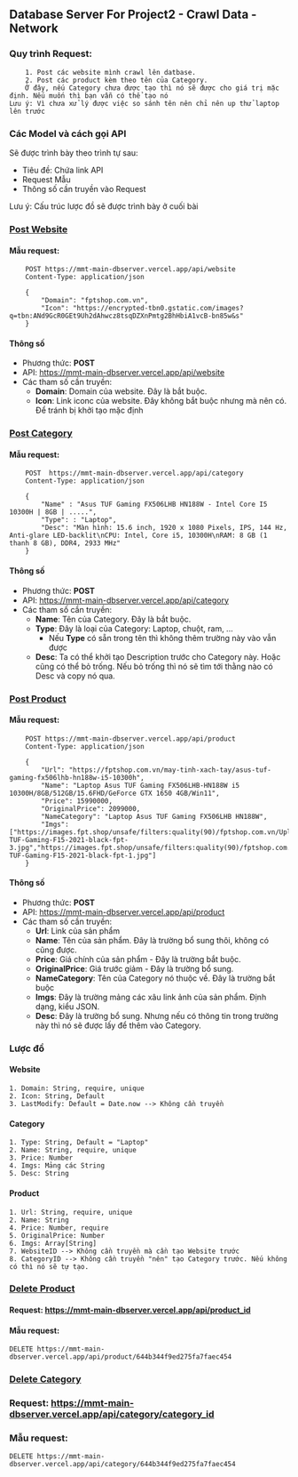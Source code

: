 ## Database Server For Project2 - Crawl Data - Network
### Quy trình Request:
        1. Post các website mình crawl lên datbase.
        2. Post các product kèm theo tên của Category.
        Ở đây, nếu Category chưa được tạo thì nó sẽ được cho giá trị mặc định. Nếu muốn thì bạn vẫn có thể tạo nó
    Lưu ý: Vì chưa xử lý được việc so sánh tên nên chỉ nên up thử laptop lên trước

### Các Model và cách gọi API

Sẽ được trình bày theo trình tự sau:

- Tiêu đề: Chứa link API
- Request Mẫu
- Thông số cần truyền vào Request

Lưu ý: Cấu trúc lược đồ sẽ được trình bày ở cuối bài

### [Post Website](https://mmt-main-dbserver.vercel.app/api/website)

#### Mẫu request:

        POST https://mmt-main-dbserver.vercel.app/api/website
        Content-Type: application/json

        {
            "Domain": "fptshop.com.vn",
            "Icon": "https://encrypted-tbn0.gstatic.com/images?q=tbn:ANd9GcR0GEt9Uh2dAhwcz8tsqDZXnPmtg2BhHbiA1vcB-bn85w&s"
        }

#### Thông số

- Phương thức: **POST**
- API: https://mmt-main-dbserver.vercel.app/api/website
- Các tham số cần truyền:
  - **Domain**: Domain của website. Đây là bắt buộc.
  - **Icon**: Link iconc của website. Đây không bắt buộc nhưng mà nên có. Để tránh bị khởi tạo mặc định

### [Post Category](https://mmt-main-dbserver.vercel.app/api/category)

#### Mẫu request:

        POST  https://mmt-main-dbserver.vercel.app/api/category
        Content-Type: application/json

        {
            "Name" : "Asus TUF Gaming FX506LHB HN188W - Intel Core I5 10300H | 8GB | .....",
            "Type": : "Laptop",
            "Desc": "Màn hình: 15.6 inch, 1920 x 1080 Pixels, IPS, 144 Hz, Anti-glare LED-backlit\nCPU: Intel, Core i5, 10300H\nRAM: 8 GB (1 thanh 8 GB), DDR4, 2933 MHz"
        }

#### Thông số

- Phương thức: **POST**
- API: https://mmt-main-dbserver.vercel.app/api/category
- Các tham số cần truyền:
  - **Name**: Tên của Category. Đây là bắt buộc.
  - **Type**: Đây là loại của Category: Laptop, chuột, ram, ...
    - Nếu **Type** có sẵn trong tên thì không thêm trường này vào vẫn được
  - **Desc**: Ta có thể khởi tạo Description trước cho Category này. Hoặc cũng có thể bỏ trống. Nếu bỏ trống thì nó sẽ tìm tới thằng nào có Desc và copy nó qua.

### [Post Product](https://mmt-main-dbserver.vercel.app/api/product)

#### Mẫu request:

        POST https://mmt-main-dbserver.vercel.app/api/product
        Content-Type: application/json

        {
            "Url": "https://fptshop.com.vn/may-tinh-xach-tay/asus-tuf-gaming-fx506lhb-hn188w-i5-10300h",
            "Name": "Laptop Asus TUF Gaming FX506LHB-HN188W i5 10300H/8GB/512GB/15.6FHD/GeForce GTX 1650 4GB/Win11",
            "Price": 15990000,
            "OriginalPrice": 2099000,
            "NameCategory": "Laptop Asus TUF Gaming FX506LHB HN188W",
            "Imgs": ["https://images.fpt.shop/unsafe/filters:quality(90)/fptshop.com.vn/Uploads/images/2015/0511/ASUS-TUF-Gaming-F15-2021-black-fpt-3.jpg","https://images.fpt.shop/unsafe/filters:quality(90)/fptshop.com.vn/Uploads/images/2015/0511/ASUS-TUF-Gaming-F15-2021-black-fpt-1.jpg"]
        }

#### Thông số

- Phương thức: **POST**
- API: https://mmt-main-dbserver.vercel.app/api/product
- Các tham số cần truyền:
  - **Url**: Link của sản phẩm
  - **Name**: Tên của sản phẩm. Đây là trường bổ sung thôi, không có cũng được.
  - **Price**: Giá chính của sản phẩm - Đây là trường bắt buộc.
  - **OriginalPrice**: Giá trước giảm - Đây là trường bổ sung.
  - **NameCategory**: Tên của Category nó thuộc về. Đây là trường bắt buộc
  - **Imgs**: Đây là trường mảng các xâu link ảnh của sản phẩm. Định dạng, kiểu JSON.
  - **Desc**: Đây là trường bổ sung. Nhưng nếu có thông tin trong trường này thì nó sẽ được lấy để thêm vào Category.

### Lược đồ

#### Website

    1. Domain: String, require, unique
    2. Icon: String, Default
    3. LastModify: Default = Date.now --> Không cần truyền

#### Category

    1. Type: String, Default = "Laptop"
    2. Name: String, require, unique
    3. Price: Number
    4. Imgs: Mảng các String
    5. Desc: String

#### Product

    1. Url: String, require, unique
    2. Name: String
    4. Price: Number, require
    5. OriginalPrice: Number
    6. Imgs: Array[String]
    7. WebsiteID --> Không cần truyền mà cần tạo Website trước
    8. CategoryID --> Không cần truyền "nên" tạo Category trước. Nếu không có thì nó sẽ tự tạo.

### [Delete Product](https://mmt-main-dbserver.vercel.app/api/product)

#### Request: https://mmt-main-dbserver.vercel.app/api/product_id

#### Mẫu request:

`DELETE https://mmt-main-dbserver.vercel.app/api/product/644b344f9ed275fa7faec454`

### [Delete Category](https://mmt-main-dbserver.vercel.app/api/category)

### Request: https://mmt-main-dbserver.vercel.app/api/category/category_id

### Mẫu request:

`DELETE https://mmt-main-dbserver.vercel.app/api/category/644b344f9ed275fa7faec454`
